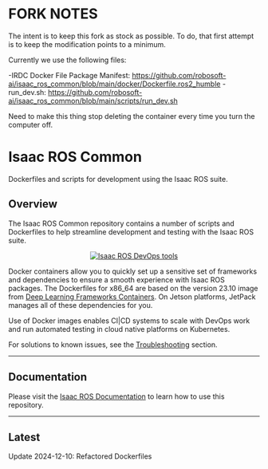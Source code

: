 # FORK NOTES

The intent is to keep this fork as stock as possible.
To do, that first attempt is to keep the modification points to a minimum.

Currently we use the following files:

-IRDC Docker File Package Manifest: https://github.com/robosoft-ai/isaac_ros_common/blob/main/docker/Dockerfile.ros2_humble
-run_dev.sh: https://github.com/robosoft-ai/isaac_ros_common/blob/main/scripts/run_dev.sh

Need to make this thing stop deleting the container every time you turn the computer off.

# Isaac ROS Common

Dockerfiles and scripts for development using the Isaac ROS suite.

## Overview

The Isaac ROS Common
repository contains a number of scripts and Dockerfiles to help
streamline development and testing with the Isaac ROS suite.

<div align="center"><a class="reference internal image-reference" href="https://media.githubusercontent.com/media/NVIDIA-ISAAC-ROS/.github/main/resources/isaac_ros_docs/repositories_and_packages/isaac_ros_common/isaac_ros_common_tools.png/"><img alt="Isaac ROS DevOps tools" src="https://media.githubusercontent.com/media/NVIDIA-ISAAC-ROS/.github/main/resources/isaac_ros_docs/repositories_and_packages/isaac_ros_common/isaac_ros_common_tools.png/" width="auto"/></a></div>

Docker containers allow you to quickly set up a sensitive set of frameworks
and dependencies to ensure a smooth experience with Isaac ROS packages.
The Dockerfiles for x86_64 are based on the version 23.10 image from [Deep Learning
Frameworks Containers](https://docs.nvidia.com/deeplearning/frameworks/support-matrix/index.html).
On Jetson platforms, JetPack manages all of these dependencies for you.

Use of Docker images enables CI|CD systems to scale with DevOps work and
run automated testing in cloud native platforms on Kubernetes.

For solutions to known issues, see the [Troubleshooting](https://nvidia-isaac-ros.github.io/troubleshooting/index.html) section.

---

## Documentation

Please visit the [Isaac ROS Documentation](https://nvidia-isaac-ros.github.io/repositories_and_packages/isaac_ros_common/index.html) to learn how to use this repository.

---

## Latest

Update 2024-12-10: Refactored Dockerfiles
